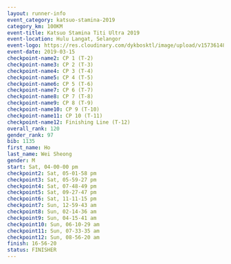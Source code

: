 ```yaml
--- 
layout: runner-info 
event_category: katsuo-stamina-2019 
category_km: 100KM 
event-title: Katsuo Stamina Titi Ultra 2019 
event-location: Hulu Langat, Selangor 
event-logo: https://res.cloudinary.com/dykbosktl/image/upload/v1573614825/Logo/Logo_p7ft6n.png 
event-date: 2019-03-15 
checkpoint-name2: CP 1 (T-2) 
checkpoint-name3: CP 2 (T-3) 
checkpoint-name4: CP 3 (T-4) 
checkpoint-name5: CP 4 (T-5) 
checkpoint-name6: CP 5 (T-6) 
checkpoint-name7: CP 6 (T-7) 
checkpoint-name8: CP 7 (T-8) 
checkpoint-name9: CP 8 (T-9) 
checkpoint-name10: CP 9 (T-10) 
checkpoint-name11: CP 10 (T-11) 
checkpoint-name12: Finishing Line (T-12) 
overall_rank: 120
gender_rank: 97
bib: 1135
first_name: Ho
last_name: Wei Sheong
gender: M
start: Sat, 04-00-00 pm
checkpoint2: Sat, 05-01-58 pm
checkpoint3: Sat, 05-59-27 pm
checkpoint4: Sat, 07-48-49 pm
checkpoint5: Sat, 09-27-47 pm
checkpoint6: Sat, 11-11-15 pm
checkpoint7: Sun, 12-59-43 am
checkpoint8: Sun, 02-14-36 am
checkpoint9: Sun, 04-15-41 am
checkpoint10: Sun, 06-10-29 am
checkpoint11: Sun, 07-33-35 am
checkpoint12: Sun, 08-56-20 am
finish: 16-56-20
status: FINISHER
--- 
```


